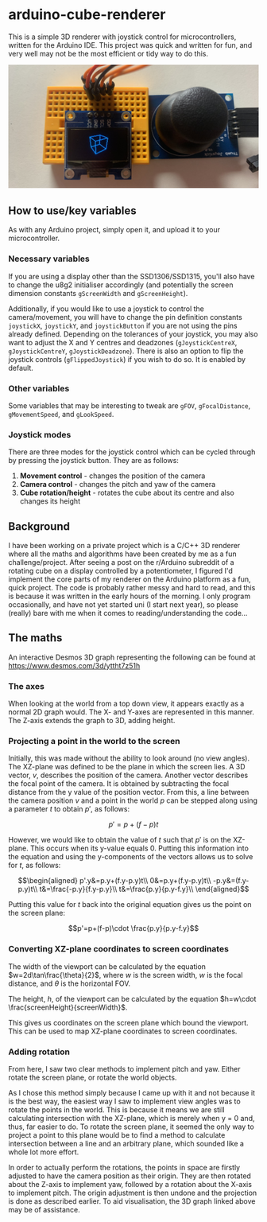 # arduino-cube-renderer
This is a simple 3D renderer with joystick control for microcontrollers, written for the Arduino IDE.
This project was quick and written for fun, and very well may not be the most efficient or tidy way to do this.

![Picture of the renderer in action](renderer_image.jpg)

## How to use/key variables
As with any Arduino project, simply open it, and upload it to your microcontroller.

### Necessary variables
If you are using a display other than the SSD1306/SSD1315, you'll also have to change the u8g2 initialiser accordingly (and potentially the screen dimension constants `gScreenWidth` and `gScreenHeight`).

Additionally, if you would like to use a joystick to control the camera/movement, you will have to change the pin definition constants `joystickX`, `joystickY`, and `joystickButton` if you are not using the pins already defined.
Depending on the tolerances of your joystick, you may also want to adjust the X and Y centres and deadzones (`gJoystickCentreX`, `gJoystickCentreY`, `gJoystickDeadzone`). There is also an option to flip the joystick controls (`gFlippedJoystick`) if you wish to do so. It is enabled by default.

### Other variables
Some variables that may be interesting to tweak are `gFOV`, `gFocalDistance`, `gMovementSpeed`, and `gLookSpeed`.

### Joystick modes
There are three modes for the joystick control which can be cycled through by pressing the joystick button. They are as follows:
1. **Movement control** - changes the position of the camera
2. **Camera control** - changes the pitch and yaw of the camera
3. **Cube rotation/height** - rotates the cube about its centre and also changes its height

## Background
I have been working on a private project which is a C/C++ 3D renderer where all the maths and algorithms have been created by me as a fun challenge/project. After seeing a post on the r/Arduino subreddit of a rotating cube on a display controlled by a potentiometer, I figured I'd implement the core parts of my renderer on the Arduino platform as a fun, quick project. The code is probably rather messy and hard to read, and this is because it was written in the early hours of the morning. I only program occasionally, and have not yet started uni (I start next year), so please (really) bare with me when it comes to reading/understanding the code...

## The maths
An interactive Desmos 3D graph representing the following can be found at https://www.desmos.com/3d/yttht7z51h

### The axes
When looking at the world from a top down view, it appears exactly as a normal 2D graph would. The X- and Y-axes are represented in this manner. The Z-axis extends the graph to 3D, adding height.

### Projecting a point in the world to the screen
Initially, this was made without the ability to look around (no view angles). The XZ-plane was defined to be the plane in which the screen lies. A 3D vector, $v$, describes the position of the camera. Another vector describes the focal point of the camera. It is obtained by subtracting the focal distance from the y value of the position vector. From this, a line between the camera position $v$ and a point in the world $p$ can be stepped along using a parameter $t$ to obtain $p'$, as follows:

$$p'=p+(f-p)t$$

However, we would like to obtain the value of $t$ such that $p'$ is on the XZ-plane. This occurs when its y-value equals 0. Putting this information into the equation and using the y-components of the vectors allows us to solve for $t$, as follows:

$$\begin{aligned}
p'.y&=p.y+(f.y-p.y)t\\
0&=p.y+(f.y-p.y)t\\
-p.y&=(f.y-p.y)t\\
t&=\frac{-p.y}{f.y-p.y}\\
t&=\frac{p.y}{p.y-f.y}\\
\end{aligned}$$

Putting this value for $t$ back into the original equation gives us the point on the screen plane:

$$p'=p+(f-p)\cdot \frac{p.y}{p.y-f.y}$$

### Converting XZ-plane coordinates to screen coordinates
The width of the viewport can be calculated by the equation $w=2d\tan\frac{\theta}{2}$, where $w$ is the screen width, $w$ is the focal distance, and $\theta$ is the horizontal FOV.

The height, $h$, of the viewport can be calculated by the equation $h=w\cdot \frac{screenHeight}{screenWidth}$.

This gives us coordinates on the screen plane which bound the viewport. This can be used to map XZ-plane coordinates to screen coordinates.

### Adding rotation
From here, I saw two clear methods to implement pitch and yaw. Either rotate the screen plane, or rotate the world objects.

As I chose this method simply because I came up with it and not because it is the best way, the easiest way I saw to implement view angles was to rotate the points in the world. This is because it means we are still calculating intersection with the XZ-plane, which is merely when y = 0 and, thus, far easier to do. To rotate the screen plane, it seemed the only way to project a point to this plane would be to find a method to calculate intersection between a line and an arbitrary plane, which sounded like a whole lot more effort.

In order to actually perform the rotations, the points in space are firstly adjusted to have the camera position as their origin. They are then rotated about the Z-axis to implement yaw, followed by a rotation about the X-axis to implement pitch. The origin adjustment is then undone and the projection is done as described earlier. To aid visualisation, the 3D graph linked above may be of assistance.
